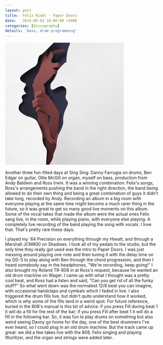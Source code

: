 ```yaml
---
layout: post
title:  Felix Riebl - Paper Doors
date:   2016-09-02 10:00:00 +1000
categories: [discography]
details: 'bass, drum programming'
---
```


![](/assets/discography/paper-doors.jpg)

Another three fun-filled days at Sing Sing: Danny Farrugia on drums, Ben Edgar on guitar, Ollie McGill on organ, myself on bass, production from Andy Baldwin and Ross Irwin. It was a winning combination: Felix's songs, Ross's arrangements pushing the band in the right direction, the band being allowed to do their own thing and being a great combination of guys it didn't take long, recorded by Andy. Recording an album in a big room with everyone playing at the same time might become a much rarer thing in the future, so it was great to get so many good live moments on this album. Some of the vocal takes that made the album were the actual ones Felix sang live, in the room, while playing piano, with everyone else playing. A completely live recording of the band playing the song with vocals. I love that. That's pretty rare these days.

I played my '64 Precision on everything through my Hiwatt, and through a Marshall JCM800 on Shadows. I took all of my pedals to the studio, but the only time they really got used was the intro to Paper Doors. I was just messing around playing one note and then tuning it with the delay time on my DD-3 to play along with Ben through the chord progression, and then I heard somebody say in the headphones, "We're recording, keep going!" I also brought my Roland TR-808 in at Ross's request, because he wanted an old drum machine on Wager. I came up with what I thought was a pretty cool beat, and Ross had a listen and said, "Can you get rid of all the funky stuff?" So what went down was the normalest 12/8 beat you can imagine, with occasional handclaps and cymbals which I faded in live. I also triggered the drum fills live, but didn't quite understand how it worked, which is why some of the fills land in a weird spot. For future reference, buried in the 808's manual is this bit of advice: if you press Fill during beat 1 it will do a fill for the rest of the bar; if you press Fill after beat 1 it will do a fill in the following bar. So, it was fun to play drums on something but also weird seeing Danny go home for the day, one of the best drummers I've ever heard, so I could plug in an old drum machine. But the track came up great: we did a few takes live with the 808, Felix singing and playing Wurlitzer, and the organ and strings were added later.